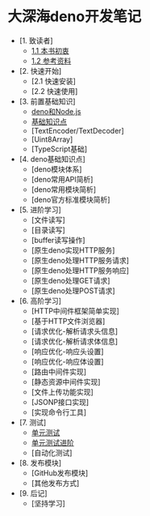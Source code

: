 # 大深海deno开发笔记

* [1. 致读者]
    * [1.1 本书初衷](./note/chapter-01/01.md)
    * [1.2 参考资料](./note/chapter-01/02.md)
* [2. 快速开始]
    * [2.1 快速安装]
    * [2.2 快速使用]
* [3. 前置基础知识]
    * [deno和Node.js](./note/chapter-03/01.md)
    * [基础知识点](./note/chapter-03/02.md)
    * [TextEncoder/TextDecoder]
    * [Uint8Array]
    * [TypeScript基础] 
* [4. deno基础知识点]
    * [deno模块体系]
    * [deno常用API简析]
    * [deno常用模块简析]
    * [deno官方标准模块简析]
* [5. 进阶学习]
    * [文件读写]
    * [目录读写]
    * [buffer读写操作]
    * [原生deno实现HTTP服务]
    * [原生deno处理HTTP服务请求]
    * [原生deno处理HTTP服务响应]
    * [原生deno处理GET请求]
    * [原生deno处理POST请求]
* [6. 高阶学习]
    * [HTTP中间件框架简单实现]
    * [基于HTTP文件浏览器]
    * [请求优化-解析请求头信息]
    * [请求优化-解析请求体信息]
    * [响应优化-响应头设置]
    * [响应优化-响应体设置]
    * [路由中间件实现]
    * [静态资源中间件实现]
    * [文件上传功能实现]
    * [JSONP接口实现]
    * [实现命令行工具]
* [7. 测试]
    * [单元测试](./note/chapter-07/01.md)
    * [单元测试进阶](./note/chapter-07/02.md)
    * [自动化测试]
* [8. 发布模块]
    * [GitHub发布模块]
    * [其他发布方式]
* [9. 后记]
    * [坚持学习]